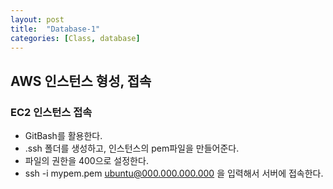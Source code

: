 ```yaml
---
layout: post
title:  "Database-1"
categories: [Class, database]
---
```


## AWS 인스턴스 형성, 접속
### EC2 인스턴스 접속
- GitBash를 활용한다.
- .ssh 폴더를 생성하고, 인스턴스의 pem파일을 만들어준다.
- 파일의 권한을 400으로 설정한다.
- ssh -i mypem.pem ubuntu@000.000.000.000 을 입력해서 서버에 접속한다.

